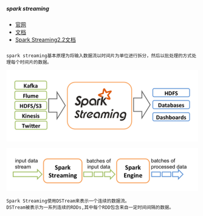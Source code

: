 
##### spark streaming

* [官网](http://spark.apache.org/streaming/)
* [文档](http://spark.apache.org/docs/latest/streaming-programming-guide.html)
* [Spark Streaming2.2文档](https://spark.apache.org/docs/2.2.0/streaming-programming-guide.html)

#####
    spark streaming基本原理为将输入数据流以时间片为单位进行拆分，然后以批处理的方式处理每个时间片的数据。

![实时数据流](./src/main/image/1.png)

![数据流处理](./src/main/image/2.png)

    Spark Streaming使用DSTream来表示一个连续的数据流。
    DSTream被表示为一系列连续的RDDs,其中每个RDD包含来自一定时间间隔的数据。
    